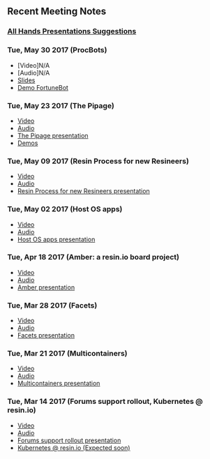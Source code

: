 ## Recent Meeting Notes

### [All Hands Presentations Suggestions](https://drive.google.com/open?id=1LsOe829Mdp9ll_phV6WCv3XrWnEazeNgeAvWqljqueA) 

### Tue, May 30 2017 (ProcBots)
* [Video]N/A
* [Audio]N/A
* [Slides](https://drive.google.com/open?id=0B0xOid60TZZAU216YjZNZGlxa28)
* [Demo FortuneBot](https://github.com/resin-io-modules/resin-procbots/blob/fortunebot/lib/bots/fortunebot.ts)


### Tue, May 23 2017 (The Pipage)
* [Video](https://drive.google.com/open?id=0B1xAg_Dw2iS8eDZUUFotWHVSa0k)
* [Audio](https://drive.google.com/open?id=0B1xAg_Dw2iS8aGRkYW9OVV9QLTA)
* [The Pipage presentation](https://drive.google.com/open?id=0ByKIZhPDOWkiRUxYVzg1cVlTeXc)
* [Demos](https://drive.google.com/open?id=0ByKIZhPDOWkiQXMxdnNxZWtWUTA)

### Tue, May 09 2017 (Resin Process for new Resineers)
* [Video](https://drive.google.com/open?id=0B1xAg_Dw2iS8UEY0bHVmZHVZZG8)
* [Audio](https://drive.google.com/open?id=0B1xAg_Dw2iS8Sk5qOFlrSjF5UW8)
* [Resin Process for new Resineers presentation](https://drive.google.com/open?id=0B1xAg_Dw2iS8amNtU3dkeG1lNjA)

### Tue, May 02 2017 (Host OS apps)
* [Video](https://drive.google.com/open?id=0B1xAg_Dw2iS8a19JNnJhdk1wMUU)
* [Audio](https://drive.google.com/open?id=0B1xAg_Dw2iS8SjRHQmgyOEZKQTA)
* [Host OS apps presentation](https://drive.google.com/open?id=0By019SeLv53TRXowZzdBVnlKSDA)

### Tue, Apr 18 2017 (Amber: a resin.io board project)
* [Video](https://drive.google.com/open?id=0B1xAg_Dw2iS8RDhobWotdVdYVTQ)
* [Audio](https://drive.google.com/open?id=0B1xAg_Dw2iS8TmlfaTJ5aHo2U1U)
* [Amber presentation](https://drive.google.com/open?id=1eUrs_QQwCOOlJSbvU1Vpu74WVVFQeNNpyA7xOFvLQhY)

### Tue, Mar 28 2017 (Facets)
* [Video](https://drive.google.com/open?id=0B1xAg_Dw2iS8NkNTNEktekxqbnM)
* [Audio](https://drive.google.com/open?id=0B1xAg_Dw2iS8YVYwN1V6ZWlMcFE)
* [Facets presentation](https://github.com/resin-io/process/blob/master/process/facets.md)

### Tue, Mar 21 2017 (Multicontainers)
* [Video](https://drive.google.com/open?id=0B1xAg_Dw2iS8aXRxNHVUaEVYVWc)
* [Audio](https://drive.google.com/open?id=0B1xAg_Dw2iS8c2xmcDNzUWt2LUU)
* [Multicontainers presentation](https://docs.google.com/a/resin.io/presentation/d/1rLaIE5_XkYA1Nj77KKYXcXYXFw6SBxfftWW0Y5nPecQ/edit?usp=sharing)

### Tue, Mar 14 2017 (Forums support rollout, Kubernetes @ resin.io)
* [Video](https://drive.google.com/open?id=0B1xAg_Dw2iS8eUJDWkx0eV8tV3c)
* [Audio](https://drive.google.com/open?id=0B1xAg_Dw2iS8ZG5zOEFiSjFGREk)
* [Forums support rollout presentation](https://docs.google.com/a/resin.io/document/d/1_X8sNuuyqWcTgruH6GZiaEs7S7S24AX2KcVUOBmu5Sg/edit?usp=sharing)
* [Kubernetes @ resin.io (Expected soon)]()